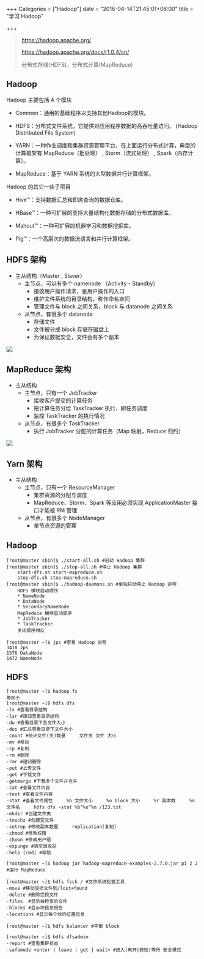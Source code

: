 +++
Categories = ["Hadoop"]
date = "2016-04-14T21:45:01+08:00"
title = "学习 Hadoop"

+++

<!--more-->

> https://hadoop.apache.org/
>
> https://hadoop.apache.org/docs/r1.0.4/cn/
>
> 分布式存储(HDFS)，分布式计算(MapReduce)

## Hadoop
Hadoop 主要包括 4 个模块

* Common：通用的基础程序以支持其他Hadoop的模块。

* HDFS：分布式文件系统，它提供对应用程序数据的高吞吐量访问。     (Hadoop Distributed File System)

* YARN：一种作业调度和集群资源管理平台，在上面运行分布式计算，典型的计算框架有 MapReduce（批处理） , Storm（流式处理） , Spark（内存计算）。

* MapReduce：基于 YARN 系统的大型数据并行计算框架。

Hadoop 的其它一些子项目

* Hive™：支持数据汇总和即席查询的数据仓库。

* HBase™：一种可扩展的支持大量结构化数据存储的分布式数据库。

* Mahout™：一种可扩展的机器学习和数据挖掘库。

* Pig™：一个高层次的数据流语言和并行计算框架。

## HDFS 架构
* 主从结构（Master , Slaver）
  * 主节点，可以有多个 namenode （Activity - Standby）
      * 接收用户操作请求，是用户操作的入口
      * 维护文件系统的目录结构，称作命名空间
      * 管理文件与 block 之间关系，block 与 datanode 之间关系
  * 从节点，有很多个 datanode
      * 存储文件
      * 文件被分成 block 存储在磁盘上
      * 为保证数据安全，文件会有多个副本

![](/uploads/hadoop-hdfs.png)

## MapReduce 架构
* 主从结构
  * 主节点，只有一个 JobTracker
      * 接收客户提交的计算任务
      * 把计算任务分给 TaskTracker 执行，即任务调度
      * 监控 TaskTracker 的执行情况
  * 从节点，有很多个 TaskTracker
      * 执行 JobTracker 分配的计算任务（Map 映射，Reduce 归约）

![](/uploads/hadoop-mapreduce.png)

## Yarn 架构
* 主从结构
  * 主节点，只有一个 ResourceManager
      * 集群资源的分配与调度
      * MapReduce、Storm、Spark 等应用必须实现 ApplicationMaster 接口才能被 RM 管理
  * 从节点，有很多个 NodeManager
      * 单节点资源的管理

## Hadoop
```
[root@master sbin]$ ./start-all.sh #启动 Hadoop 集群
[root@master sbin]$ ./stop-all.sh #停止 Hadoop 集群
    start-dfs.sh start-mapreduce.sh
    stop-dfs.sh stop-mapreduce.sh
[root@master sbin]$ ./hadoop-daemons.sh #单独启动停止 Hadoop 进程
    HDFS 模块启动顺序
    * NameNode
    * DataNode
    * SecondaryNameNode
    MapReduce 模块启动顺序
    * JobTracker
    * TaskTracker
    关闭顺序相反

[root@master ~]$ jps #查看 Hadoop 进程
3418 Jps
1576 DataNode
1472 NameNode
```

## HDFS
```
[root@master ~]$ hadoop fs
等同于
[root@master ~]$ hdfs dfs
-ls #查看目录结构
-lsr #递归查看目录结构
-du #查看目录下各文件大小
-dus #汇总查看目录下文件大小
-count #统计文件(夹)数量     文件夹 文件 大小
-mv #移动
-cp #复制
-rm #删除
-rmr #递归删除
-put #上传文件
-get #下载文件
-getmerge #下载多个文件并合并
-cat #查看文件内容
-text #查看文件内容
-stat #查看文件属性     %b 文件大小     %o block 大小     %r 副本数     %n 文件名     hdfs dfs -stat %b^%o^%n /123.txt
-mkdir #创建文件夹
-touchz #创建空文件
-setrep #修改副本数量     replication(复制)
-chmod #修改权限
-chown #修改用户组
-expunge #清空回收站
-help [cmd] #帮助

[root@master ~]$ hadoop jar hadoop-mapreduce-examples-2.7.0.jar pi 2 2 #运行 MapReduce

[root@master ~]$ hdfs fsck / #文件系统检查工具
-move #移动受损文件到/lost+found
-delete	#删除受损文件
-files	#显示被检查的文件
-blocks	#显示块信息报告
-locations #显示每个块的位置信息

[root@master ~]$ hdfs balancer #平衡 block

[root@master ~]$ hdfs dfsadmin
-report #查看集群状态
-safemode <enter | leave | get | wait> #进入|离开|获知|等待 安全模式
```